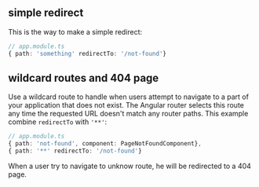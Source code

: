 ## simple redirect

This is the way to make a simple redirect:

```typescript
// app.module.ts
{ path: 'something' redirectTo: '/not-found'}
```

## wildcard routes and 404 page

Use a wildcard route to handle when users attempt to navigate to a part of your application that does not exist.
The Angular router selects this route any time the requested URL doesn't match any router paths.
This example combine `redirectTo` with `'**'`:

```typescript
// app.module.ts
{ path: 'not-found', component: PageNotFoundComponent},
{ path: '**' redirectTo: '/not-found'}
```

When a user try to navigate to unknow route, he will be redirected to a 404 page.



